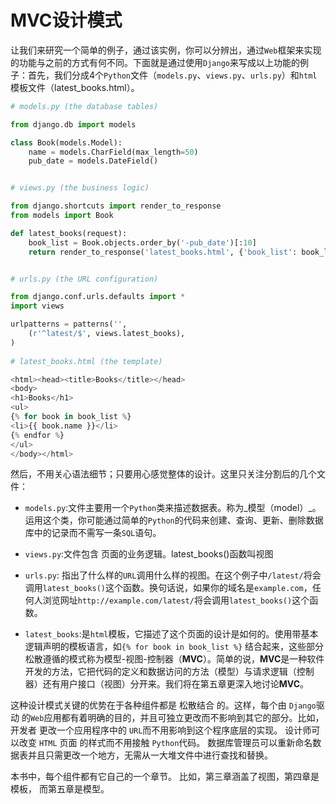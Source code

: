 # MVC设计模式

让我们来研究一个简单的例子，通过该实例，你可以分辨出，通过`Web`框架来实现的功能与之前的方式有何不同。下面就是通过使用`Django`来写成以上功能的例子：首先，我们分成4个`Python`文件（`models.py`、`views.py`、`urls.py`）和`html`模板文件（latest_books.html）。
```python
# models.py (the database tables)

from django.db import models

class Book(models.Model):
    name = models.CharField(max_length=50)
    pub_date = models.DateField()


# views.py (the business logic)

from django.shortcuts import render_to_response
from models import Book

def latest_books(request):
    book_list = Book.objects.order_by('-pub_date')[:10]
    return render_to_response('latest_books.html', {'book_list': book_list})


# urls.py (the URL configuration)

from django.conf.urls.defaults import *
import views

urlpatterns = patterns('',
    (r'^latest/$', views.latest_books),
)
    
# latest_books.html (the template)

<html><head><title>Books</title></head>
<body>
<h1>Books</h1>
<ul>
{% for book in book_list %}
<li>{{ book.name }}</li>
{% endfor %}
</ul>
</body></html>

```
然后，不用关心语法细节；只要用心感觉整体的设计。这里只关注分割后的几个文件：
- `models.py`:文件主要用一个`Python`类来描述数据表。称为_模型（model）_。运用这个类，你可能通过简单的`Python`的代码来创建、查询、更新、删除数据库中的记录而不需写一条`SQL`语句。
+ `views.py`:文件包含 页面的业务逻辑。latest_books()函数叫视图
* `urls.py`: 指出了什么样的`URL`调用什么样的视图。在这个例子中`/latest/`将会调用`latest_books()`这个函数。换句话说，如果你的域名是`example.com`，任何人浏览网址`http://example.com/latest/`将会调用`latest_books()`这个函数。
- `latest_books`:是`html`模板，它描述了这个页面的设计是如何的。使用带基本逻辑声明的模板语言，如`{% for book in book_list %}`
结合起来，这些部分松散遵循的模式称为模型-视图-控制器（**MVC**）。简单的说，**MVC**是一种软件开发的方法，它把代码的定义和数据访问的方法（模型）与请求逻辑（控制器）还有用户接口（视图）分开来。我们将在第五章更深入地讨论**MVC**。

这种设计模式关键的优势在于各种组件都是 松散结合 的。这样，每个由 `Django`驱动 的`Web`应用都有着明确的目的，并且可独立更改而不影响到其它的部分。比如，开发者 更改一个应用程序中的 `URL`而不用影响到这个程序底层的实现。 设计师可以改变 `HTML` 页面 的样式而不用接触 `Python`代码。 数据库管理员可以重新命名数据表并且只需更改一个地方，无需从一大堆文件中进行查找和替换。

本书中，每个组件都有它自己的一个章节。 比如，第三章涵盖了视图，第四章是模板， 而第五章是模型。
